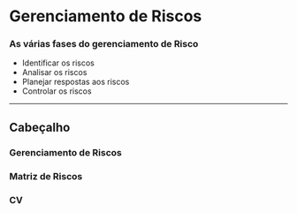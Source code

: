 # Gerenciamento de Riscos

### As várias fases do gerenciamento de Risco

- Identificar os riscos
- Analisar os riscos
- Planejar respostas aos riscos
- Controlar os riscos

------
## Cabeçalho

### Gerenciamento de Riscos

### Matriz de Riscos

### CV
<!--stackedit_data:
eyJoaXN0b3J5IjpbMTgyMTQ0NDg4MSwyMTEyNzA3NTM1XX0=
-->